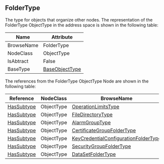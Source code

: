 <!-- objecttype -->
## FolderType
The type for objects that organize other nodes.
The representation of the FolderType ObjectType in the address space is shown in the following table:  

|Name|Attribute|
|---|---|
|BrowseName|FolderType|
|NodeClass|ObjectType|
|IsAbtract|False|
|BaseType|[BaseObjectType](../../../Part5/ObjectTypes/BaseObjectType/readme.md)|

The references from the FolderType ObjectType Node are shown in the following table:  

|Reference|NodeClass|BrowseName|DataType|TypeDefinition|ModellingRule|
|---|---|---|---|---|---|
|[HasSubtype](../../../Part3/ReferenceTypes/HasSubtype/readme.md)|ObjectType|[OperationLimitsType](#OperationLimitsType)||||
|[HasSubtype](../../../Part3/ReferenceTypes/HasSubtype/readme.md)|ObjectType|[FileDirectoryType](#FileDirectoryType)||||
|[HasSubtype](../../../Part3/ReferenceTypes/HasSubtype/readme.md)|ObjectType|[AlarmGroupType](#AlarmGroupType)||||
|[HasSubtype](../../../Part3/ReferenceTypes/HasSubtype/readme.md)|ObjectType|[CertificateGroupFolderType](#CertificateGroupFolderType)||||
|[HasSubtype](../../../Part3/ReferenceTypes/HasSubtype/readme.md)|ObjectType|[KeyCredentialConfigurationFolderType](#KeyCredentialConfigurationFolderType)||||
|[HasSubtype](../../../Part3/ReferenceTypes/HasSubtype/readme.md)|ObjectType|[SecurityGroupFolderType](#SecurityGroupFolderType)||||
|[HasSubtype](../../../Part3/ReferenceTypes/HasSubtype/readme.md)|ObjectType|[DataSetFolderType](#DataSetFolderType)||||


